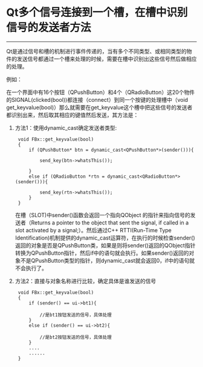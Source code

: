 # Qt多个信号连接到一个槽，在槽中识别信号的发送者方法
---

Qt是通过信号和槽的机制进行事件传递的，当有多个不同类型、或相同类型的物件的发送信号都通过一个槽来处理的时候，需要在槽中识别出这些信号然后做相应的处理。

例如：

在一个界面中有16个按钮（QPushButton）和4个（QRadioButton）这20个物件的SIGNAL(clicked(bool))都连接（connect）到同一个按键的处理槽中（void get_keyvalue(bool)）那么就需要在get_keyvalue这个槽中把这些信号的发送者都识别出来，然后取其相应的键值然后发送，其方法是：

1. 方法1：使用dynamic\_cast确定发送者类型:

		void FBx::get_keyvalue(bool)
		{
		    if (QPushButton* btn = dynamic_cast<QPushButton*>(sender())){

		        send_key(btn->whatsThis());
	
		    }
		    else if (QRadioButton *rtn = dynamic_cast<QRadioButton*>(sender())){

		        send_key(rtn->whatsThis());
		    }
		}
 
	在槽（SLOT)中sender()函数会返回一个指向QObject 的指针来指向信号的发送者（Returns a pointer to the object that sent the signal, if called in a slot activated by a signal;）。然后通过C++ RTTI(Run-Time Type Identification)机制提供的dynamic\_cast运算符，在执行的时候检查sender()返回的对象是否是QPushButton类，如果是则将sender()返回的QObject指针转换为QPushButton指针，然后if中的语句就会执行。如果sender()返回的对象不是QPushButton类型的指针，则dynamic\_cast就会返回0，if中的语句就不会执行了。 

2. 方法2：直接与对象名称进行比较，确定具体是谁发送的信号

		void FBx::get_keyvalue(bool)
		{
		    if (sender() == ui->bt1){

				//是bt1按钮发送的信号，具体处理
			}
			else if (sender() == ui->bt2){
				
				//是bt2按钮发送的信号，具体处理
			}
			....
			......
		}
		
